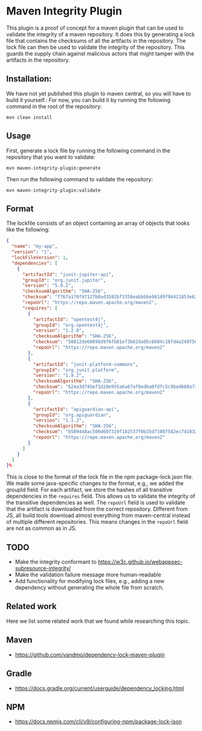 # Maven Integrity Plugin

This plugin is a proof of concept for a maven plugin that can be used to validate the integrity of a maven repository. It does this by generating a lock file that contains the checksums of all the artifacts in the repository. The lock file can then be used to validate the integrity of the repository.
This guards the supply chain against malicious actors that might tamper with the artifacts in the repository.

## Installation:

We have not yet published this plugin to maven central, so you will have to build it yourself.:
For now, you can build it by running the following command in the root of the repository:

```
mvn clean install
```

## Usage
First, generate a lock file by running the following command in the repository that you want to validate:

```
mvn maven-integrity-plugin:generate
```

Then run the following command to validate the repository:

```
mvn maven-integrity-plugin:validate
```

## Format

The lockfile consists of an object containing an array of objects that looks like the following:

```json
{
  "name": "my-app",
  "version": "1",
  "lockFileVersion": 1,
  "dependencies": [
    {
      "artifactId": "junit-jupiter-api",
      "groupId": "org.junit.jupiter",
      "version": "5.9.2",
      "checksumAlgorithm": "SHA-256",
      "checksum": "f767a170f97127b0ad3582bf3358eabbbbe981d9f96411853e629d9276926fd5",
      "repoUrl": "https://repo.maven.apache.org/maven2",
      "requires": [
        {
          "artifactId": "opentest4j",
          "groupId": "org.opentest4j",
          "version": "1.2.0",
          "checksumAlgorithm": "SHA-256",
          "checksum": "58812de60898d976fb81ef3b62da05c6604c18fd4a249f5044282479fc286af2",
          "repoUrl": "https://repo.maven.apache.org/maven2"
        },
        {
          "artifactId": "junit-platform-commons",
          "groupId": "org.junit.platform",
          "version": "1.9.2",
          "checksumAlgorithm": "SHA-256",
          "checksum": "624a3d745ef1d28e955a6a67af8edba0fdfc5c9bad680a73f67a70bb950a683d",
          "repoUrl": "https://repo.maven.apache.org/maven2"
        },
        {
          "artifactId": "apiguardian-api",
          "groupId": "org.apiguardian",
          "version": "1.1.2",
          "checksumAlgorithm": "SHA-256",
          "checksum": "b509448ac506d607319f182537f0b35d71007582ec741832a1f111e5b5b70b38",
          "repoUrl": "https://repo.maven.apache.org/maven2"
        }
      ]
    }
  ]
}%
```
This is close to the format of the lock file in the npm package-lock.json file.
We made some java-specific changes to the format, e.g., we added the groupId field.
For each artifact, we store the hashes of all transitive dependencies in the `requires` field.
This allows us to validate the integrity of the transitive dependencies as well.
The `repoUrl` field is used to validate that the artifact is downloaded from the correct repository.
Different from JS, all build tools download almost everything from maven-central instead of multiple different repositories.
This means changes in the `repoUrl` field are not as common as in JS.

## TODO

- Make the integrity conformant to https://w3c.github.io/webappsec-subresource-integrity/
- Make the validation failure message more human-readable
- Add functionality for modifying lock files, e.g., adding a new dependency without generating the whole file from scratch.

## Related work
Here we list some related work that we found while researching this topic.
## Maven
- https://github.com/vandmo/dependency-lock-maven-plugin
##  Gradle
- https://docs.gradle.org/current/userguide/dependency_locking.html
## NPM
- https://docs.npmjs.com/cli/v9/configuring-npm/package-lock-json

